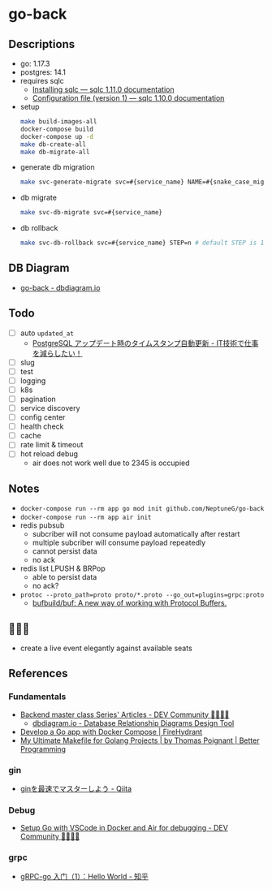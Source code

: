 # go-back

## Descriptions

- go: 1.17.3
- postgres: 14.1
- requires sqlc
    - [Installing sqlc — sqlc 1.11.0 documentation](https://docs.sqlc.dev/en/latest/overview/install.html)
    - [Configuration file (version 1) — sqlc 1.10.0 documentation](https://docs.sqlc.dev/en/stable/reference/config.html)
- setup
    ```bash
    make build-images-all
    docker-compose build
    docker-compose up -d
    make db-create-all
    make db-migrate-all
    ```
- generate db migration
    ```bash
    make svc-generate-migrate svc=#{service_name} NAME=#{snake_case_migration_name}
    ```
- db migrate
    ```bash
    make svc-db-migrate svc=#{service_name}
    ```
- db rollback
    ```bash
    make svc-db-rollback svc=#{service_name} STEP=n # default STEP is 1
    ```

## DB Diagram

- [go-back - dbdiagram.io](https://dbdiagram.io/d/619f9ec18c901501c0d2b534)

## Todo

- [ ] auto `updated_at`
    - [PostgreSQL アップデート時のタイムスタンプ自動更新 - IT技術で仕事を減らしたい！](https://timesaving.hatenablog.com/entry/2020/08/29/210000)
- [ ] slug
- [ ] test
- [ ] logging
- [ ] k8s
- [ ] pagination
- [ ] service discovery
- [ ] config center
- [ ] health check
- [ ] cache
- [ ] rate limit & timeout
- [ ] hot reload debug
    - air does not work well due to 2345 is occupied

## Notes

- `docker-compose run --rm app go mod init github.com/NeptuneG/go-back`
- `docker-compose run --rm app air init`
- redis pubsub
    - subcriber will not consume payload automatically after restart
    - multiple subcriber will consume payload repeatedly
    - cannot persist data
    - no ack
- redis list LPUSH & BRPop
    - able to persist data
    - no ack?
- `protoc --proto_path=proto proto/*.proto --go_out=plugins=grpc:proto`
    - [bufbuild/buf: A new way of working with Protocol Buffers.](https://github.com/bufbuild/buf)

## 🤯🤯🤯

- create a live event elegantly against available seats

## References

### Fundamentals
- [Backend master class Series' Articles - DEV Community 👩‍💻👨‍💻](https://dev.to/techschoolguru/series/7172)
    - [dbdiagram.io - Database Relationship Diagrams Design Tool](https://dbdiagram.io/home)
- [Develop a Go app with Docker Compose | FireHydrant](https://firehydrant.io/blog/develop-a-go-app-with-docker-compose/)
- [My Ultimate Makefile for Golang Projects | by Thomas Poignant | Better Programming](https://betterprogramming.pub/my-ultimate-makefile-for-golang-projects-fcc8ca20c9bb)

### gin
- [ginを最速でマスターしよう - Qiita](https://qiita.com/Syoitu/items/8e7e3215fb7ac9dabc3a)

### Debug
- [Setup Go with VSCode in Docker and Air for debugging - DEV Community 👩‍💻👨‍💻](https://dev.to/andreidascalu/setup-go-with-vscode-in-docker-for-debugging-24ch)

### grpc
- [gRPC-go 入门（1）：Hello World - 知乎](https://zhuanlan.zhihu.com/p/258879142)
